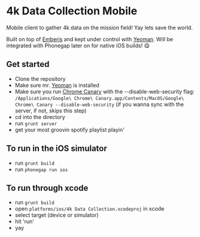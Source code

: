 # 4k Data Collection Mobile

Mobile client to gather 4k data on the mission field! Yay lets save the world.

Built on top of [Emberjs](http://emberjs.com/) and kept under control with [Yeoman](http://yeoman.io/). Will be integrated with Phonegap later on for native iOS builds! :yum:

## Get started

- Clone the repository
- Make sure mr. [Yeoman](http://yeoman.io/) is installed
- Make sure you run [Chrome Canary](https://www.google.com/intl/en/chrome/browser/canary.html) with the --disable-web-security flag: `/Applications/Google\ Chrome\ Canary.app/Contents/MacOS/Google\ Chrome\ Canary --disable-web-security` (if you wanna sync with the server, if not, skips this step)
- cd into the directory
- run `grunt server`
- get your most groovin spotify playlist playin'

## To run in the iOS simulator

- run `grunt build`
- run `phonegap run ios`

## To run through xcode

- run `grunt build`
- open `platforms/ios/4k Data Collection.xcodeproj` in xcode
- select target (device or simulator)
- hit 'run'
- yay